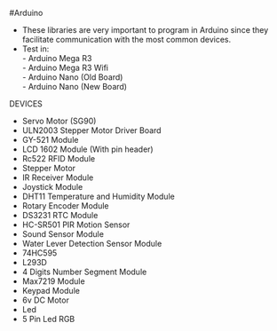 #Arduino
- These libraries are very important to program in Arduino since they facilitate communication with the most common devices.
- Test in: <br/>
            - Arduino Mega R3 <br/>
            - Arduino Mega R3 Wifi <br/>
            - Arduino Nano (Old Board)<br/>
            - Arduino Nano (New Board)
            
          
DEVICES<br/>
- Servo Motor (SG90)<br/>
- ULN2003 Stepper Motor Driver Board<br/>
- GY-521 Module<br/>
- LCD 1602 Module (With pin header)<br/>
- Rc522 RFID Module<br/>
- Stepper Motor<br/>
- IR Receiver Module<br/>
- Joystick Module<br/>
- DHT11 Temperature and Humidity Module<br/>
- Rotary Encoder Module<br/>
- DS3231 RTC Module<br/>
- HC-SR501 PIR Motion Sensor<br/>
- Sound Sensor Module<br/>
- Water Lever Detection Sensor Module<br/>
- 74HC595<br/>
- L293D<br/>
- 4 Digits Number Segment Module<br/>
- Max7219 Module<br/>
- Keypad Module<br/>
- 6v DC Motor<br/>
- Led<br/>
- 5 Pin Led RGB
